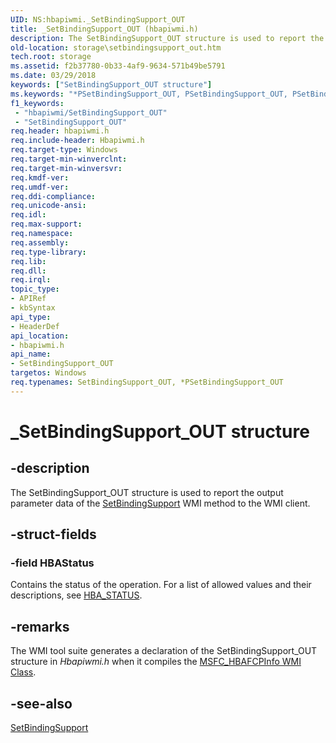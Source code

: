 ```yaml
---
UID: NS:hbapiwmi._SetBindingSupport_OUT
title: _SetBindingSupport_OUT (hbapiwmi.h)
description: The SetBindingSupport_OUT structure is used to report the output parameter data of the SetBindingSupport WMI method to the WMI client.
old-location: storage\setbindingsupport_out.htm
tech.root: storage
ms.assetid: f2b37780-0b33-4af9-9634-571b49be5791
ms.date: 03/29/2018
keywords: ["SetBindingSupport_OUT structure"]
ms.keywords: "*PSetBindingSupport_OUT, PSetBindingSupport_OUT, PSetBindingSupport_OUT structure pointer [Storage Devices], SetBindingSupport_OUT, SetBindingSupport_OUT structure [Storage Devices], _SetBindingSupport_OUT, hbapiwmi/PSetBindingSupport_OUT, hbapiwmi/SetBindingSupport_OUT, storage.setbindingsupport_out, structs-Fibre_95e0c3db-69d5-406f-98ea-6554eed922ef.xml"
f1_keywords:
 - "hbapiwmi/SetBindingSupport_OUT"
 - "SetBindingSupport_OUT"
req.header: hbapiwmi.h
req.include-header: Hbapiwmi.h
req.target-type: Windows
req.target-min-winverclnt: 
req.target-min-winversvr: 
req.kmdf-ver: 
req.umdf-ver: 
req.ddi-compliance: 
req.unicode-ansi: 
req.idl: 
req.max-support: 
req.namespace: 
req.assembly: 
req.type-library: 
req.lib: 
req.dll: 
req.irql: 
topic_type:
- APIRef
- kbSyntax
api_type:
- HeaderDef
api_location:
- hbapiwmi.h
api_name:
- SetBindingSupport_OUT
targetos: Windows
req.typenames: SetBindingSupport_OUT, *PSetBindingSupport_OUT
---
```


# _SetBindingSupport_OUT structure


## -description


The SetBindingSupport_OUT structure is used to report the output parameter data of the <a href="https://docs.microsoft.com/windows-hardware/drivers/storage/setbindingsupport">SetBindingSupport</a> WMI method to the WMI client.


## -struct-fields




### -field HBAStatus

Contains the status of the operation. For a list of allowed values and their descriptions, see <a href="https://docs.microsoft.com/windows-hardware/drivers/storage/hba-status">HBA_STATUS</a>. 


## -remarks



The WMI tool suite generates a declaration of the SetBindingSupport_OUT structure in <i>Hbapiwmi.h </i>when it compiles the <a href="https://docs.microsoft.com/windows-hardware/drivers/storage/msfc-hbafcpinfo-wmi-class">MSFC_HBAFCPInfo WMI Class</a>.




## -see-also




<a href="https://docs.microsoft.com/windows-hardware/drivers/storage/setbindingsupport">SetBindingSupport</a>
 

 

